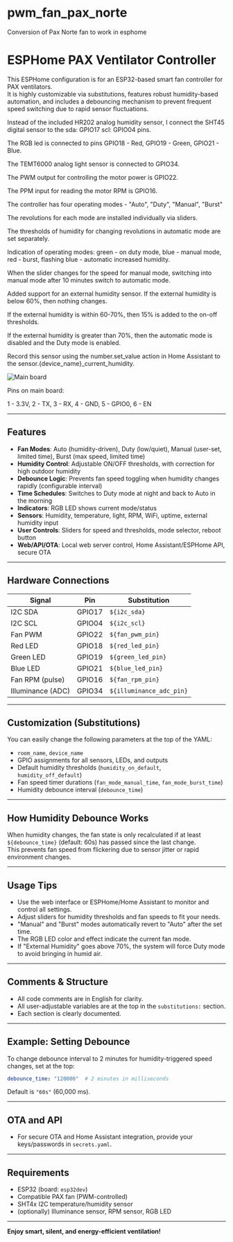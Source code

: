 # pwm_fan_pax_norte
Conversion of Pax Norte fan to work in esphome

# ESPHome PAX Ventilator Controller

This ESPHome configuration is for an ESP32-based smart fan controller for PAX ventilators.  
It is highly customizable via substitutions, features robust humidity-based automation, and includes a debouncing mechanism to prevent frequent speed switching due to rapid sensor fluctuations.


Instead of the included HR202 analog humidity sensor, I connect the SHT45 digital sensor to the sda: GPIO17 scl: GPIO04 pins.

The RGB led is connected to pins GPIO18 - Red, GPIO19 - Green, GPIO21 - Blue.

The TEMT6000 analog light sensor is connected to GPIO34.

The PWM output for controlling the motor power is GPIO22.

The PPM input for reading the motor RPM is GPIO16.

The controller has four operating modes - "Auto", "Duty", "Manual", "Burst"

The revolutions for each mode are installed individually via sliders.

The thresholds of humidity for changing revolutions in automatic mode are set separately.

Indication of operating modes: green - on duty mode, blue - manual mode, red - burst, flashing blue - automatic increased humidity.

When the slider changes for the speed for manual mode, switching into manual mode after 10 minutes switch to automatic mode.

Added support for an external humidity sensor. If the external humidity is below 60%, then nothing changes. 

If the external humidity is within 60-70%, then 15% is added to the on-off thresholds. 

If the external humidity is greater than 70%, then the automatic mode is disabled and the Duty mode is enabled.

Record this sensor using the number.set_value action in Home Assistant to the sensor.{device_name}_current_humidity.


![Main board](https://github.com/KostuaD/pwm_fan_pax_norte/blob/main/PAX_NORTE.png#:~:text=PAX_NORTE.png)

Pins on main board:

1 - 3.3V, 
2 - TX, 
3 - RX, 
4 - GND, 
5 - GPIO0, 
6 - EN

---

## Features

- **Fan Modes**: Auto (humidity-driven), Duty (low/quiet), Manual (user-set, limited time), Burst (max speed, limited time)
- **Humidity Control**: Adjustable ON/OFF thresholds, with correction for high outdoor humidity
- **Debounce Logic**: Prevents fan speed toggling when humidity changes rapidly (configurable interval)
- **Time Schedules**: Switches to Duty mode at night and back to Auto in the morning
- **Indicators**: RGB LED shows current mode/status
- **Sensors**: Humidity, temperature, light, RPM, WiFi, uptime, external humidity input
- **User Controls**: Sliders for speed and thresholds, mode selector, reboot button
- **Web/API/OTA**: Local web server control, Home Assistant/ESPHome API, secure OTA

---

## Hardware Connections

| Signal           | Pin        | Substitution       |
|------------------|------------|--------------------|
| I2C SDA          | GPIO17     | `${i2c_sda}`       |
| I2C SCL          | GPIO04     | `${i2c_scl}`       |
| Fan PWM          | GPIO22     | `${fan_pwm_pin}`   |
| Red LED          | GPIO18     | `${red_led_pin}`   |
| Green LED        | GPIO19     | `${green_led_pin}` |
| Blue LED         | GPIO21     | `${blue_led_pin}`  |
| Fan RPM (pulse)  | GPIO16     | `${fan_rpm_pin}`   |
| Illuminance (ADC)| GPIO34     | `${illuminance_adc_pin}` |

---

## Customization (Substitutions)

You can easily change the following parameters at the top of the YAML:

- `room_name`, `device_name`
- GPIO assignments for all sensors, LEDs, and outputs
- Default humidity thresholds (`humidity_on_default`, `humidity_off_default`)
- Fan speed timer durations (`fan_mode_manual_time`, `fan_mode_burst_time`)
- Humidity debounce interval (`debounce_time`)

---

## How Humidity Debounce Works

When humidity changes, the fan state is only recalculated if at least `${debounce_time}` (default: 60s) has passed since the last change.  
This prevents fan speed from flickering due to sensor jitter or rapid environment changes.

---

## Usage Tips

- Use the web interface or ESPHome/Home Assistant to monitor and control all settings.
- Adjust sliders for humidity thresholds and fan speeds to fit your needs.
- "Manual" and "Burst" modes automatically revert to "Auto" after the set time.
- The RGB LED color and effect indicate the current fan mode.
- If "External Humidity" goes above 70%, the system will force Duty mode to avoid bringing in humid air.

---

## Comments & Structure

- All code comments are in English for clarity.
- All user-adjustable variables are at the top in the `substitutions:` section.
- Each section is clearly documented.

---

## Example: Setting Debounce

To change debounce interval to 2 minutes for humidity-triggered speed changes, set at the top:

```yaml
debounce_time: "120000"  # 2 minutes in milliseconds
```

Default is `"60s"` (60,000 ms).

---

## OTA and API

- For secure OTA and Home Assistant integration, provide your keys/passwords in `secrets.yaml`.

---

## Requirements

- ESP32 (board: `esp32dev`)
- Compatible PAX fan (PWM-controlled)
- SHT4x I2C temperature/humidity sensor
- (optionally) Illuminance sensor, RPM sensor, RGB LED

---

**Enjoy smart, silent, and energy-efficient ventilation!**
